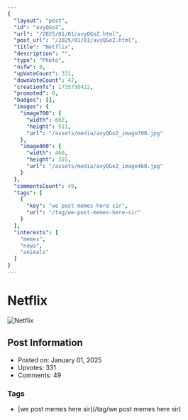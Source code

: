 ```yaml
---
{
  "layout": "post",
  "id": "avyQGoZ",
  "url": "/2025/01/01/avyQGoZ.html",
  "post_url": "/2025/01/01/avyQGoZ.html",
  "title": "Netflix",
  "description": "",
  "type": "Photo",
  "nsfw": 0,
  "upVoteCount": 331,
  "downVoteCount": 47,
  "creationTs": 1735730422,
  "promoted": 0,
  "badges": [],
  "images": {
    "image700": {
      "width": 662,
      "height": 511,
      "url": "/assets/media/avyQGoZ_image700.jpg"
    },
    "image460": {
      "width": 460,
      "height": 355,
      "url": "/assets/media/avyQGoZ_image460.jpg"
    }
  },
  "commentsCount": 49,
  "tags": [
    {
      "key": "we post memes here sir",
      "url": "/tag/we-post-memes-here-sir"
    }
  ],
  "interests": [
    "memes",
    "news",
    "animals"
  ]
}
---
```


# Netflix

![Netflix](/assets/media/avyQGoZ_image700.jpg)

## Post Information

- Posted on: January 01, 2025
- Upvotes: 331
- Comments: 49

### Tags

- [we post memes here sir](/tag/we post memes here sir)
